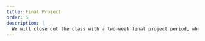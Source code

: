 ```yaml
---
title: Final Project
order: 5
description: |
  We will close out the class with a two-week final project period, where you'll work to develop a project of your own choosing. During these weeks, focus will be on completing the project. There will be a limited amount of class time focused on reviewing and extending topics explored earlier in the course. It is strongly encouraged that you start preparing for your final project prior to these two weeks.
---
```

